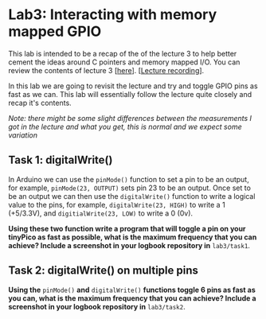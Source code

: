 # Lab3: Interacting with memory mapped GPIO 

This lab is intended to be a recap of the of the lecture 3 to help better cement the ideas around C pointers and memory mapped I/O.
You can review the contents of lecture 3 [[here](https://github.com/STFleming/EmSys_GPIO_and_Abstraction_Costs)]. [[Lecture recording](https://swanseauniversity.zoom.us/rec/play/A8RBclaX4TlrNoBCyfGxA9FXxaHdIP6-GjN7PJHwRoL8x9hDiV-yap2nf_K5txCV9KRnI9IjlwD638LV.DTG_IWEC32C_jvtH?startTime=1634215328000)].

In this lab we are going to revisit the lecture and try and toggle GPIO pins as fast as we can. This lab will essentially follow the lecture quite closely and recap it's contents. 

_Note: there might be some slight differences between the measurements I got in the lecture and what you get, this is normal and we expect some variation_ 

## Task 1: digitalWrite()

In Arduino we can use the ``pinMode()`` function to set a pin to be an output, for example, ``pinMode(23, OUTPUT)`` sets pin 23 to be an output. Once set to be an output we can then use the ``digitalWrite()`` function to write a logical value to the pins, for example, ``digitalWrite(23, HIGH)`` to write a 1 (+5/3.3V), and ``digitialWrite(23, LOW)`` to write a 0 (0v).  

__Using these two function write a program that will toggle a pin on your tinyPico as fast as possible, what is the maximum frequency that you can achieve? Include a screenshot in your logbook repository in__ ``lab3/task1``. 

## Task 2: digitalWrite() on multiple pins

__Using the__ ``pinMode()`` __and__ ``digitalWrite()`` __functions toggle 6 pins as fast as you can, what is the maximum frequency that you can achieve? Include a screenshot in your logbook repository in__ ``lab3/task2``.

